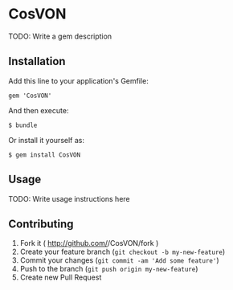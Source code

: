 # CosVON

TODO: Write a gem description

## Installation

Add this line to your application's Gemfile:

    gem 'CosVON'

And then execute:

    $ bundle

Or install it yourself as:

    $ gem install CosVON

## Usage

TODO: Write usage instructions here

## Contributing

1. Fork it ( http://github.com/<my-github-username>/CosVON/fork )
2. Create your feature branch (`git checkout -b my-new-feature`)
3. Commit your changes (`git commit -am 'Add some feature'`)
4. Push to the branch (`git push origin my-new-feature`)
5. Create new Pull Request
